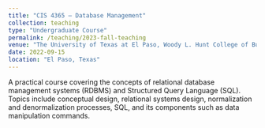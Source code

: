 ```yaml
---
title: "CIS 4365 – Database Management"
collection: teaching
type: "Undergraduate Course"
permalink: /teaching/2023-fall-teaching
venue: "The University of Texas at El Paso, Woody L. Hunt College of Business - Accounting and Information System"
date: 2022-09-15
location: "El Paso, Texas"
---
```


A practical course covering the concepts of relational database management systems (RDBMS)
and Structured Query Language (SQL). Topics include conceptual design, relational systems
design, normalization and denormalization processes, SQL, and its components such as data
manipulation commands.

